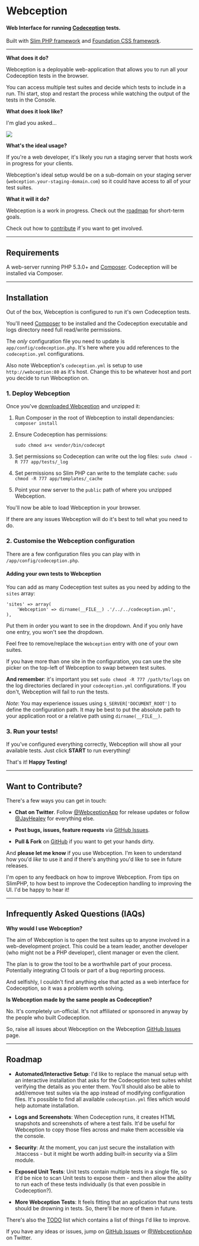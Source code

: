# Webception

#### Web Interface for running [Codeception](http://www.codeception.com) tests.

Built with [Slim PHP framework](http://www.slimframework.com/) and [Foundation CSS framework](http://foundation.zurb.com/).

------------

**What does it do?**

Webception is a deployable web-application that allows you to run all your Codeception tests in the browser.

You can access multiple test suites and decide which tests to include in a run. Thi start, stop and restart the process while watching the output of the tests in the Console.

**What does it look like?**

I'm glad you asked...

<img src="http://i.imgur.com/nSsMFIS.gif">

**What's the ideal usage?**

If you're a web developer, it's likely you run a staging server that hosts work in progress for your clients.

Webception's ideal setup would be on a sub-domain on your staging server (`webception.your-staging-domain.com`) so it could have access to all of your test suites.

**What it will it do?**

Webception is a work in progress. Check out the [roadmap](#roadmap) for short-term goals.

Check out how to [contribute](#contribute) if you want to get involved.

------------

## Requirements

A web-server running PHP 5.3.0+ and [Composer](http://getcomposer.org/download/). Codeception will be installed via Composer.

------------

## Installation

Out of the box, Webception is configured to run it's own Codeception tests.

You'll need [Composer](http://getcomposer.org/download/) to be installed and the Codeception executable and logs directory need full read/write permissions.

The *only* configuration file you need to update is `app/config/codeception.php`. It's here where you add references to the `codeception.yml` configurations.

Also note Webception's `codeception.yml` is setup to use `http://webception:80` as it's host. Change this to be whatever host and port you decide to run Webception on.

### 1. Deploy Webception

Once you've [downloaded Webception](https://github.com/jayhealey/Webception/archive/master.zip) and unzipped it:

1. Run Composer in the root of Webception to install dependancies:
    `composer install`

2. Ensure Codeception has permissions:

	`sudo chmod a+x vendor/bin/codecept`

3. Set permissions so Codeception can write out the log files:
	`sudo chmod -R 777 app/tests/_log`

4. Set permissions so Slim PHP can write to the template cache:
	`sudo chmod -R 777 app/templates/_cache`

5. Point your new server to the `public` path of where you unzipped Webception.

You'll now be able to load Webception in your browser.

If there are any issues Webception will do it's best to tell what you need to do.

### 2. Customise the Webception configuration

There are a few configuration files you can play with in  `/app/config/codeception.php`.

#### Adding your own tests to Webception

You can add as many Codeception test suites as you need by adding to the `sites` array:

```
'sites' => array(
	'Webception' => dirname(__FILE__) .'/../../codeception.yml',
),
```
Put them in order you want to see in the dropdown. And if you only have one entry, you won't see the dropdown.

Feel free to remove/replace the `Webception` entry with one of your own suites.

If you have more than one site in the configuration, you can use the site picker on the top-left of Webception to swap between test suites.

**And remember**: it's important you set `sudo chmod -R 777 /path/to/logs` on the log directories declared in your `codeception.yml` configurations. If you don't, Webception will fail to run the tests.

*Note*: You may experience issues using `$_SERVER['DOCUMENT_ROOT']` to define the configuration path. It may be best to put the absolute path to your application root or a relative path using `dirname(__FILE__)`.

### 3. Run your tests!

If you've configured everything correctly, Webception will show all your available tests. Just click **START** to run everything!

That's it! **Happy Testing!**

------------

<a name='contribute'></a>
## Want to Contribute?
There's a few ways you can get in touch:

* **Chat on Twitter**. Follow [@WebceptionApp](https://www.twitter.com/WebceptionApp) for release updates or follow [@JayHealey](https://www.twitter.com/JayHealey) for everything else.

* **Post bugs, issues, feature requests** via [GitHub Issues](https://github.com/jayhealey/webception/issues).

* **Pull & Fork** on [GitHub](https://github.com/jayhealey/webception/pulls) if you want to get your hands dirty.

And **please let me know** if you use Webception. I'm keen to understand how you'd *like* to use it and if there's anything you'd like to see in future releases.

I'm open to any feedback on how to improve Webception. From tips on SlimPHP, to how best to improve the Codeception handling to improving the UI. I'd be happy to hear it!

------------

## Infrequently Asked Questions (IAQs)

**Why would I use Webception?**

The aim of Webception is to open the test suites up to anyone involved in a web-development project. This could be a team leader, another developer (who might not be a PHP developer), client manager or even the client.

The plan is to grow the tool to be a worthwhile part of your process. Potentially integrating CI tools or part of a bug reporting process.

And selfishly, I couldn't find anything else that acted as a web interface for Codeception, so it was a problem worth solving.

**Is Webception made by the same people as Codeception?**

No. It's completely un-official. It's not affiliated or sponsored in anyway by the people who built Codeception.

So, raise all issues about Webception on the Webception [GitHub Issues](https://github.com/jayhealey/webception/issues) page.

------------

<a name='roadmap'></a>
## Roadmap

* **Automated/Interactive Setup**: I'd like to replace the manual setup with an interactive installation that asks for the Codeception test suites whilst verifying the details as you enter them. You'll should also be able to add/remove test suites via the app instead of modifying configuration files. It's possible to find all available `codeception.yml` files which would help automate installation.

* **Logs and Screenshots**: When Codeception runs, it creates HTML snapshots and screenshots of where a test fails. It'd be useful for Webception to copy those files across and make them accessible via the console.

* **Security**: At the moment, you can just secure the installation with .htaccess - but it might be worth adding built-in security via a Slim module.

* **Exposed Unit Tests**: Unit tests contain multiple tests in a single file, so it'd be nice to scan Unit tests to expose them - and then allow the ability to run each of these tests individually (is that even possible in Codeception?).

* **More Webception Tests**: It feels fitting that an application that runs tests should be drowning in tests. So, there'll be more of them in future.

There's also the [TODO](todo.md) list which contains a list of things I'd like to improve.

If you have any ideas or issues, jump on [GitHub Issues](https://github.com/jayhealey/webception/issues) or [@WebceptionApp](https://www.twitter.com/WebceptionApp) on Twitter.
